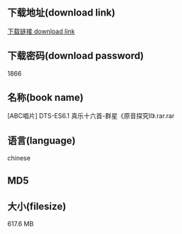 ## 下载地址(download link)
[下载链接 download link](https://voluble-croquembouche-d321dc.netlify.app/?s=%5BABC%E5%94%B1%E7%89%87%5D+DTS-ES6.1+%E7%9C%9F%E4%B9%90%E5%8D%81%E5%85%AD%E9%A6%96-%E7%BE%A4%E6%98%9F%E3%80%8A%E5%8E%9F%E9%9F%B3%E6%8E%A2%E7%A9%B6%E2%85%A1%E3%80%8B.rar)

## 下载密码(download password)
1866

## 名称(book name)
[ABC唱片] DTS-ES6.1 真乐十六首-群星《原音探究Ⅱ》.rar.rar

## 语言(language)
chinese

## MD5


## 大小(filesize)
617.6 MB
